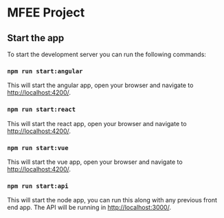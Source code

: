 # MFEE Project

## Start the app

To start the development server you can run the following commands:

### `npm run start:angular`

This will start the angular app, open your browser and navigate to [http://localhost:4200/](http://localhost:4200/).

### `npm run start:react`

This will start the react app, open your browser and navigate to [http://localhost:4200/](http://localhost:4200/).

### `npm run start:vue`

This will start the vue app, open your browser and navigate to [http://localhost:4200/](http://localhost:4200/).

### `npm run start:api`

This will start the node app, you can run this along with any previous front end app. The API will be running in [http://localhost:3000/](http://localhost:3000/). 

